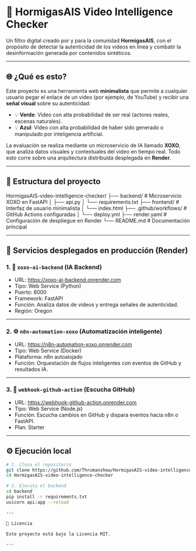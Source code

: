 # 🧠 HormigasAIS Video Intelligence Checker

Un filtro digital creado por y para la comunidad **HormigasAIS**, con el propósito de detectar la autenticidad de los videos en línea y combatir la desinformación generada por contenidos sintéticos.

---

## 🌐 ¿Qué es esto?

Este proyecto es una herramienta web **minimalista** que permite a cualquier usuario pegar el enlace de un video (por ejemplo, de YouTube) y recibir una **señal visual** sobre su autenticidad:

- 💡 **Verde**: Video con alta probabilidad de ser real (actores reales, escenas naturales).
- 💡 **Azul**: Video con alta probabilidad de haber sido generado o manipulado por inteligencia artificial.

La evaluación se realiza mediante un microservicio de IA llamado **XOXO**, que analiza datos visuales y contextuales del video en tiempo real. Todo esto corre sobre una arquitectura distribuida desplegada en **Render**.

---

## 🧱 Estructura del proyecto

HormigasAIS-video-intelligence-checker/ ├── backend/ # Microservicio XOXO en FastAPI │ ├── api.py │ └── requirements.txt ├── frontend/ # Interfaz de usuario minimalista │ └── index.html ├── .github/workflows/ # GitHub Actions configuradas │ └── deploy.yml ├── render.yaml # Configuración de despliegue en Render └── README.md # Documentación principal

---

## 🚀 Servicios desplegados en producción (Render)

### 1. 🧠 `xoxo-ai-backend` (IA Backend)

- URL: https://xoxo-ai-backend.onrender.com
- Tipo: Web Service (Python)
- Puerto: 8000
- Framework: FastAPI
- Función: Analiza datos de videos y entrega señales de autenticidad.
- Región: Oregon

---

### 2. ⚙️ `n8n-automation-xoxo` (Automatización inteligente)

- URL: https://n8n-automation-xoxo.onrender.com
- Tipo: Web Service (Docker)
- Plataforma: n8n autoalojado
- Función: Orquestación de flujos inteligentes con eventos de GitHub y resultados IA.

---

### 3. 🧩 `webhook-github-action` (Escucha GitHub)

- URL: https://webhook-github-action.onrender.com
- Tipo: Web Service (Node.js)
- Función: Escucha cambios en GitHub y dispara eventos hacia n8n o FastAPI.
- Plan: Starter

---

## ⚙️ Ejecución local

```bash
# 1. Clona el repositorio
git clone https://github.com/Thrumanshow/HormigasAIS-video-intelligence-checker.git
cd HormigasAIS-video-intelligence-checker

# 2. Ejecuta el backend
cd backend
pip install -r requirements.txt
uvicorn api:app --reload

---

🪪 Licencia 

Este proyecto está bajo la Licencia MIT.

---
